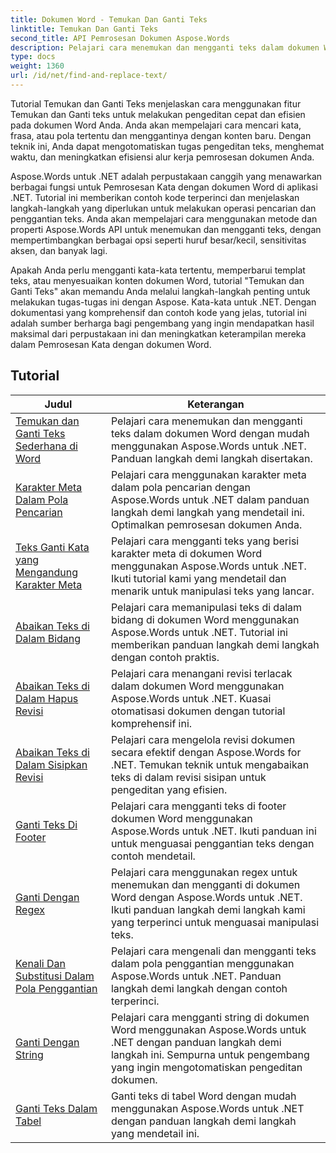 ```yaml
---
title: Dokumen Word - Temukan Dan Ganti Teks
linktitle: Temukan Dan Ganti Teks
second_title: API Pemrosesan Dokumen Aspose.Words
description: Pelajari cara menemukan dan mengganti teks dalam dokumen Word menggunakan Aspose.Words untuk .NET. Tutorial menunjukkan kepada Anda cara melakukan pencarian teks yang tepat, termasuk opsi pencarian lanjutan.
type: docs
weight: 1360
url: /id/net/find-and-replace-text/
---
```

Tutorial Temukan dan Ganti Teks menjelaskan cara menggunakan fitur Temukan dan Ganti teks untuk melakukan pengeditan cepat dan efisien pada dokumen Word Anda. Anda akan mempelajari cara mencari kata, frasa, atau pola tertentu dan menggantinya dengan konten baru. Dengan teknik ini, Anda dapat mengotomatiskan tugas pengeditan teks, menghemat waktu, dan meningkatkan efisiensi alur kerja pemrosesan dokumen Anda.

Aspose.Words untuk .NET adalah perpustakaan canggih yang menawarkan berbagai fungsi untuk Pemrosesan Kata dengan dokumen Word di aplikasi .NET. Tutorial ini memberikan contoh kode terperinci dan menjelaskan langkah-langkah yang diperlukan untuk melakukan operasi pencarian dan penggantian teks. Anda akan mempelajari cara menggunakan metode dan properti Aspose.Words API untuk menemukan dan mengganti teks, dengan mempertimbangkan berbagai opsi seperti huruf besar/kecil, sensitivitas aksen, dan banyak lagi.

Apakah Anda perlu mengganti kata-kata tertentu, memperbarui templat teks, atau menyesuaikan konten dokumen Word, tutorial "Temukan dan Ganti Teks" akan memandu Anda melalui langkah-langkah penting untuk melakukan tugas-tugas ini dengan Aspose. Kata-kata untuk .NET. Dengan dokumentasi yang komprehensif dan contoh kode yang jelas, tutorial ini adalah sumber berharga bagi pengembang yang ingin mendapatkan hasil maksimal dari perpustakaan ini dan meningkatkan keterampilan mereka dalam Pemrosesan Kata dengan dokumen Word.

 ## Tutorial
| Judul | Keterangan |
| --- | --- |
| [Temukan dan Ganti Teks Sederhana di Word](./simple-find-replace/) | Pelajari cara menemukan dan mengganti teks dalam dokumen Word dengan mudah menggunakan Aspose.Words untuk .NET. Panduan langkah demi langkah disertakan. |
| [Karakter Meta Dalam Pola Pencarian](./meta-characters-in-search-pattern/) | Pelajari cara menggunakan karakter meta dalam pola pencarian dengan Aspose.Words untuk .NET dalam panduan langkah demi langkah yang mendetail ini. Optimalkan pemrosesan dokumen Anda. |
| [Teks Ganti Kata yang Mengandung Karakter Meta](./replace-text-containing-meta-characters/) | Pelajari cara mengganti teks yang berisi karakter meta di dokumen Word menggunakan Aspose.Words untuk .NET. Ikuti tutorial kami yang mendetail dan menarik untuk manipulasi teks yang lancar. |
| [Abaikan Teks di Dalam Bidang](./ignore-text-inside-fields/) | Pelajari cara memanipulasi teks di dalam bidang di dokumen Word menggunakan Aspose.Words untuk .NET. Tutorial ini memberikan panduan langkah demi langkah dengan contoh praktis. |
| [Abaikan Teks di Dalam Hapus Revisi](./ignore-text-inside-delete-revisions/) | Pelajari cara menangani revisi terlacak dalam dokumen Word menggunakan Aspose.Words untuk .NET. Kuasai otomatisasi dokumen dengan tutorial komprehensif ini. |
| [Abaikan Teks di Dalam Sisipkan Revisi](./ignore-text-inside-insert-revisions/) | Pelajari cara mengelola revisi dokumen secara efektif dengan Aspose.Words for .NET. Temukan teknik untuk mengabaikan teks di dalam revisi sisipan untuk pengeditan yang efisien. |
| [Ganti Teks Di Footer](./replace-text-in-footer/) | Pelajari cara mengganti teks di footer dokumen Word menggunakan Aspose.Words untuk .NET. Ikuti panduan ini untuk menguasai penggantian teks dengan contoh mendetail. |
| [Ganti Dengan Regex](./replace-with-regex/) | Pelajari cara menggunakan regex untuk menemukan dan mengganti di dokumen Word dengan Aspose.Words untuk .NET. Ikuti panduan langkah demi langkah kami yang terperinci untuk menguasai manipulasi teks. |
| [Kenali Dan Substitusi Dalam Pola Penggantian](./recognize-and-substitutions-within-replacement-patterns/) | Pelajari cara mengenali dan mengganti teks dalam pola penggantian menggunakan Aspose.Words untuk .NET. Panduan langkah demi langkah dengan contoh terperinci. |
| [Ganti Dengan String](./replace-with-string/) | Pelajari cara mengganti string di dokumen Word menggunakan Aspose.Words untuk .NET dengan panduan langkah demi langkah ini. Sempurna untuk pengembang yang ingin mengotomatiskan pengeditan dokumen. |
| [Ganti Teks Dalam Tabel](./replace-text-in-table/) | Ganti teks di tabel Word dengan mudah menggunakan Aspose.Words untuk .NET dengan panduan langkah demi langkah yang mendetail ini. |